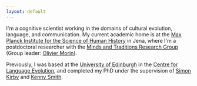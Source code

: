 ```yaml
---
layout: default
---
```


I'm a cognitive scientist working in the domains of cultural evolution, language, and communication. My current academic home is at the [Max Planck Institute for the Science of Human History](http://www.shh.mpg.de/en) in Jena, where I'm a postdoctoral researcher with the [Minds and Traditions Research Group](http://www.shh.mpg.de/94549/themintgroup) (Group leader: [Olivier Morin](https://sites.google.com/site/sitedoliviermorin/)).

Previously, I was based at the [University of Edinburgh](http://ed.ac.uk) in the [Centre for Language Evolution](http://www.lel.ed.ac.uk/cle/), and completed my PhD under the supervision of [Simon Kirby](http://www.lel.ed.ac.uk/~simon/) and [Kenny Smith](http://www.lel.ed.ac.uk/~kenny/).
